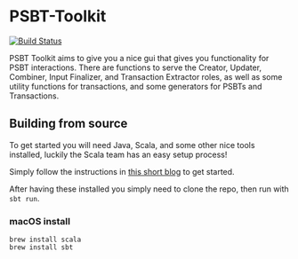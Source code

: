 # PSBT-Toolkit

[![Build Status](https://github.com/benthecarman/psbt-tooklkit/workflows/Compile%20Check/badge.svg)](https://github.com/benthecarman/psbt-toolkit/actions)

PSBT Toolkit aims to give you a nice gui that gives you functionality for PSBT interactions.
There are functions to serve the Creator, Updater, Combiner, Input Finalizer, and Transaction Extractor roles, as well as some utility functions for transactions,
and some generators for PSBTs and Transactions.

## Building from source

To get started you will need Java, Scala, and some other nice tools installed, luckily the Scala team has an easy setup process!

Simply follow the instructions in [this short blog](https://www.scala-lang.org/2020/06/29/one-click-install.html) to get started.

After having these installed you simply need to clone the repo, then run with `sbt run`.

### macOS install
```
brew install scala
brew install sbt
```
